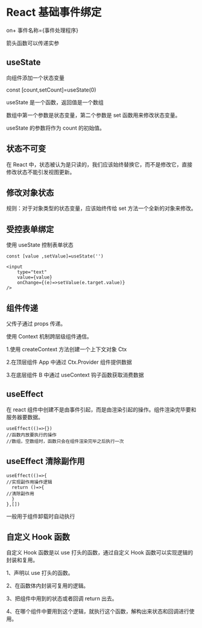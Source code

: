 # React 基础事件绑定

on+ 事件名称={事件处理程序}



箭头函数可以传递实参



## useState

向组件添加一个状态变量

const [count,setCount]=useState(0)

useState 是一个函数，返回值是一个数组

数组中第一个参数是状态变量，第二个参数是 set 函数用来修改状态变量。

useState 的参数将作为 count 的初始值。



## 状态不可变

在 React 中，状态被认为是只读的，我们应该始终替换它，而不是修改它，直接修改状态不能引发视图更新。

## 修改对象状态

规则：对于对象类型的状态变量，应该始终传给 set 方法一个全新的对象来修改。

## 受控表单绑定

使用 useState 控制表单状态

```
const [value ,setValue]=useState('')

<input
	type="text"
	value={value}
	onChange={(e)=>setValue(e.target.value)}
/>
```

## 组件传递

父传子通过 props 传递。

使用 Context 机制跨层级组件通信。

1.使用 createContext 方法创建一个上下文对象 Ctx

2.在顶层组件 App 中通过 Ctx.Provider 组件提供数据

3.在底层组件 B 中通过 useContext 钩子函数获取消费数据

## useEffect

在 react 组件中创建不是由事件引起，而是由渲染引起的操作。组件渲染完毕要和服务器要数据。

```
useEffect(()=>{})
//函数内放要执行的操作
//数组，空数组时，函数只会在组件渲染完毕之后执行一次
```

## useEffect 清除副作用

```
useEffect(()=>{
//实现副作用操作逻辑
  return ()=>{
//清除副作用
  }
},[])
```

一般用于组件卸载时自动执行

## 自定义 Hook 函数

自定义 Hook 函数是以 use 打头的函数，通过自定义 Hook 函数可以实现逻辑的封装和复用。

1、声明以 use 打头的函数。

2、在函数体内封装可复用的逻辑。

3、把组件中用到的状态或者回调 return 出去。

4、在哪个组件中要用到这个逻辑，就执行这个函数，解构出来状态和回调进行使用。